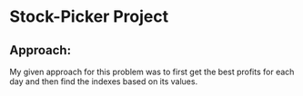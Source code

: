 # Stock-Picker Project

## Approach:

My given approach for this problem was to first get the best profits for each day and then find the indexes
based on its values.
